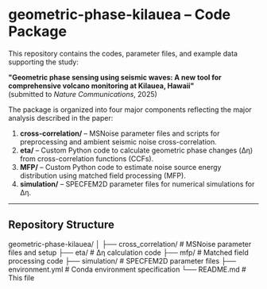 # geometric-phase-kilauea – Code Package

This repository contains the codes, parameter files, and example data supporting the study:

**"Geometric phase sensing using seismic waves: A new tool for comprehensive volcano monitoring at Kilauea, Hawaii"**  
(submitted to *Nature Communications*, 2025)

The package is organized into four major components reflecting the major analysis described in the paper:

1. **cross-correlation/** – MSNoise parameter files and scripts for preprocessing and ambient seismic noise cross-correlation.  
2. **eta/** – Custom Python code to calculate geometric phase changes (Δη) from cross-correlation functions (CCFs).  
3. **MFP/** – Custom Python code to estimate noise source energy distribution using matched field processing (MFP).  
4. **simulation/** – SPECFEM2D parameter files for numerical simulations for Δη.  


---

## Repository Structure

geometric-phase-kilauea/
│
├── cross_correlation/     # MSNoise parameter files and setup
├── eta/                   # Δη calculation code
├── mfp/                   # Matched field processing code
├── simulation/            # SPECFEM2D parameter files
├── environment.yml        # Conda environment specification
└── README.md              # This file
